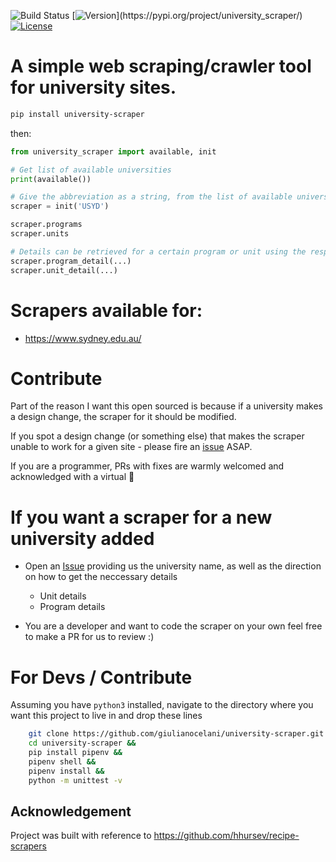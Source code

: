 ![Build Status](https://github.com/giulianocelani/university-scraper/workflows/Tests/badge.svg)
[![Version](https://img.shields.io/pypi/v/university_scraper.svg?)](https://pypi.org/project/university_scraper/)
[![License](https://img.shields.io/github/license/giulianocelani/university-scraper)](https://github.com/giulianocelani/university-scraper/blob/master/LICENSE)

# A simple web scraping/crawler tool for university sites.

```bash
pip install university-scraper
```

then:

```python
from university_scraper import available, init

# Get list of available universities
print(available())

# Give the abbreviation as a string, from the list of available universities
scraper = init('USYD')

scraper.programs
scraper.units

# Details can be retrieved for a certain program or unit using the respective kwargs
scraper.program_detail(...)
scraper.unit_detail(...)

```

# Scrapers available for:

- https://www.sydney.edu.au/

# Contribute

Part of the reason I want this open sourced is because if a university makes a design change, the scraper for it should be modified.

If you spot a design change (or something else) that makes the scraper unable to work for a given site - please fire an [issue](https://github.com/giulianocelani/university-scraper/issues/new?assignees=&labels=&template=bug_report.md&title=) ASAP.

If you are a programmer, PRs with fixes are warmly welcomed and acknowledged with a virtual :beer:


# If you want a scraper for a new university added

- Open an [Issue](https://github.com/giulianocelani/university-scraper/issues/new?assignees=&labels=&template=new_scraper.md&title=) providing us the university name, as well as the direction on how to get the neccessary details

    - Unit details
    - Program details

- You are a developer and want to code the scraper on your own feel free to make a PR for us to review :)

# For Devs / Contribute

Assuming you have ``python3`` installed, navigate to the directory where you want this project to live in and drop these lines

```bash
    git clone https://github.com/giulianocelani/university-scraper.git &&
    cd university-scraper &&
    pip install pipenv &&
    pipenv shell &&
    pipenv install &&
    python -m unittest -v
```

## Acknowledgement

Project was built with reference to https://github.com/hhursev/recipe-scrapers
